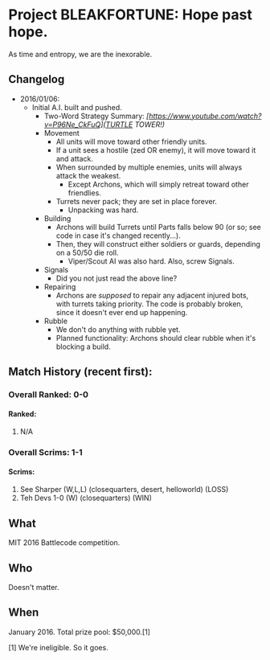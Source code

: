 # Project BLEAKFORTUNE: Hope past hope.

As time and entropy, we are the inexorable.

## Changelog
* 2016/01/06:
  * Initial A.I. built and pushed.
    * Two-Word Strategy Summary: *[https://www.youtube.com/watch?v=P96Ne_CkFuQ](TURTLE TOWER!)*
    * Movement
      * All units will move toward other friendly units.
      * If a unit sees a hostile (zed OR enemy), it will move toward it and attack.
      * When surrounded by multiple enemies, units will always attack the weakest.
        * Except Archons, which will simply retreat toward other friendlies.
      * Turrets never pack; they are set in place forever.
        * Unpacking was hard.
    * Building
      * Archons will build Turrets until Parts falls below 90 (or so; see code in case it's changed recently...).
      * Then, they will construct either soldiers or guards, depending on a 50/50 die roll.
        * Viper/Scout AI was also hard. Also, screw Signals. 
    * Signals
      * Did you not just read the above line?
    * Repairing
      * Archons are _supposed_ to repair any adjacent injured bots, with turrets taking priority. The code is probably broken, since it doesn't ever end up happening.
    * Rubble
      * We don't do anything with rubble yet.
      * Planned functionality: Archons should clear rubble when it's blocking a build.

## Match History (recent first):
### Overall Ranked: 0-0
#### Ranked:
1. N/A

### Overall Scrims: 1-1 
#### Scrims:
1. See Sharper (W,L,L) (closequarters, desert, helloworld) (LOSS)
2. Teh Devs 1-0 (W) (closequarters) (WIN)

## What 

MIT 2016 Battlecode competition.

## Who

Doesn't matter.

## When

January 2016. Total prize pool: $50,000.[1]

[1] We're ineligible. So it goes.
